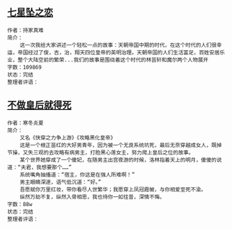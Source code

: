 ## [七星坠之恋](https://github.com/adk23333/TSHMF/blob/main/古代武侠/七星坠之恋.txt)

```
作者：持家真难
简介：
	这一次我给大家讲述一个轻松一点的故事：天朝帝国中期的时代，在这个时代的人们很幸运，帝国经过了俊，吉，治，翔天四位皇帝的英明治理。天朝帝国的人们生活富足，百姓安居乐业，整个大陆空前的繁荣...我们的故事是围绕着这个时代的林芸轩和魔尔两个人物展开
字数：109869
状态：完结
整理者评语：
```

## [不做皇后就得死](https://github.com/adk23333/TSHMF/blob/main/古代武侠/不做皇后就得死.txt)

```
作者：寒冬炎夏
简介：
	又名《快穿之力争上游》《攻略黑化皇帝》
	这是一个根正苗红的大好男青年，因为被一个无良系统坑死，最后无奈穿越成女人，既掉节操，又失三观的去攻略有病男主，打脸黑心莲女主，努力爬上皇后之位的故事。
	某个世界她穿成了一个傻妃，在随男主出宫夜游的时候，洛林指着天上的明月，傻傻的说道：“夫君，我想要那个……”
	系统嘴角抽搐道：“宿主，你这是在强人所难啊！”
	男主眼睛深邃，语气低沉道：“好。”
	吾愿赋你万里红妆，带你看尽人世繁华；我愿穿上凤冠霞帔，与你相爱至死不渝。
	纵然万劫不复，纵然入骨相思，我也待你一如往昔，深情不悔。
字数：88w
状态：完结
整理者评语：
```

